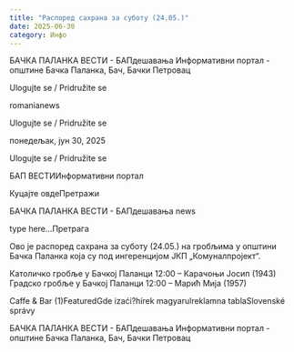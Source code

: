 ```yaml
---
title: "Распоред сахрана за суботу (24.05.)"
date: 2025-06-30
category: Инфо
---
```


БАЧКА ПАЛАНКА ВЕСТИ - БАПдешавања Информативни портал - општине Бачка Паланка, Бач, Бачки Петровац

Ulogujte se / Pridružite se

romanianews

Ulogujte se / Pridružite se

понедељак, јун 30, 2025

Ulogujte se / Pridružite se

БАП ВЕСТИИнформативни портал

Куцајте овдеПретражи

БАЧКА ПАЛАНКА ВЕСТИ - БАПдешавања news

type here...Претрага

Ово је распоред сахрана за суботу (24.05.) на гробљима у општини Бачка Паланка која су под ингеренцијом ЈКП „Комуналпројект“.

Католичко гробље у Бачкој Паланци
12:00 – Карачоњи Јосип (1943)
Градско гробље у Бачкој Паланци
12:00 – Марић Мија (1957)

Caffe & Bar (1)FeaturedGde izaći?hírek magyarulreklamna tablaSlovenské správy

БАЧКА ПАЛАНКА ВЕСТИ - БАПдешавања Информативни портал - општине Бачка Паланка, Бач, Бачки Петровац
